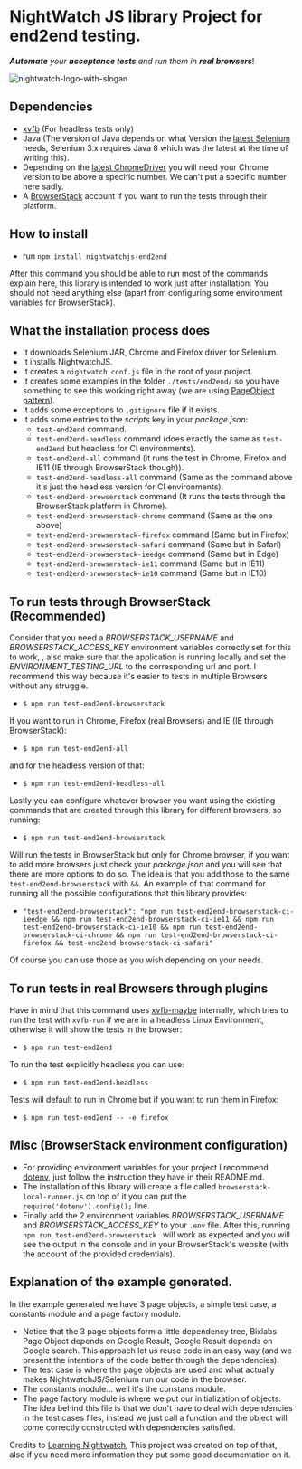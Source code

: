# NightWatch JS library Project for end2end testing.

_**Automate** your **acceptance tests** and run them in **real browsers**_!

![nightwatch-logo-with-slogan](https://cloud.githubusercontent.com/assets/194400/16045809/099207e2-3242-11e6-99d4-99b227d7a38a.png)


## Dependencies
* [xvfb](http://tobyho.com/2015/01/09/headless-browser-testing-xvfb/) (For headless tests only)
* Java (The version of Java depends on what Version the [latest Selenium](https://www.seleniumhq.org/download/) needs, Selenium 3.x requires Java 8 which was the latest at the time of writing this).
* Depending on the [latest ChromeDriver](http://chromedriver.chromium.org/downloads) you will need your Chrome version to be above a specific number.
We can't put a specific number here sadly.
* A [BrowserStack](https://www.browserstack.com/) account if you want to run the tests through their platform.

## How to install

* run ```npm install nightwatchjs-end2end```

After this command you should be able to run most of the commands explain here, this library is intended to work just after installation. You should not need anything else (apart from configuring some environment variables for BrowserStack).

## What the installation process does
* It downloads Selenium JAR, Chrome and Firefox driver for Selenium.
* It installs NightwatchJS.
* It creates a ``nightwatch.conf.js`` file in the root of your project.
* It creates some examples in the folder ``./tests/end2end/`` so you have something to see this working right away (we are using [PageObject pattern](https://martinfowler.com/bliki/PageObject.html)).
* It adds some exceptions to ``.gitignore`` file if it exists.
* It adds some entries to the _scripts_ key in your _package.json_:
    * ``test-end2end`` command.
    * ``test-end2end-headless`` command (does exactly the same as ``test-end2end`` but headless for CI environments).
    * ``test-end2end-all`` command (it runs the test in Chrome, Firefox and IE11 (IE through BrowserStack though)).
    * ``test-end2end-headless-all`` command (Same as the command above it's just the headless version for CI environments).
    * ``test-end2end-browserstack`` command (It runs the tests through the BrowserStack platform in Chrome).
    * ``test-end2end-browserstack-chrome`` command (Same as the one above)
    * ``test-end2end-browserstack-firefox`` command (Same but in Firefox)
    * ``test-end2end-browserstack-safari`` command (Same but in Safari)
    * ``test-end2end-browserstack-ieedge`` command (Same but in Edge)
    * ``test-end2end-browserstack-ie11`` command (Same but in IE11)
    * ``test-end2end-browserstack-ie10`` command (Same but in IE10)

## To run tests through BrowserStack (Recommended)

Consider that you need a _BROWSERSTACK_USERNAME_ and _BROWSERSTACK_ACCESS_KEY_ environment variables correctly set for this to work, , also make sure that the application is running locally and set the _ENVIRONMENT_TESTING_URL_ to the corresponding url and port.
I recommend this way because it's easier to tests in multiple Browsers without any struggle.

* ``$ npm run test-end2end-browserstack``

If you want to run in Chrome, Firefox (real Browsers) and IE (IE through BrowserStack):

* ```$ npm run test-end2end-all```

and for the headless version of that:

* ``$ npm run test-end2end-headless-all``

Lastly you can configure whatever browser you want using the existing commands that are created through this library for different browsers, so running:

* ``$ npm run test-end2end-browserstack``

Will run the tests in BrowserStack but only for Chrome browser, if you want to add more browsers just check your _package.json_ and you will see that there are more options to do so.
The idea is that you add those to the same `test-end2end-browserstack` with `&&`. An example of that command for running all the possible configurations that this library provides:

* ``"test-end2end-browserstack": "npm run test-end2end-browserstack-ci-ieedge && npm run test-end2end-browserstack-ci-ie11 && npm run test-end2end-browserstack-ci-ie10 && npm run test-end2end-browserstack-ci-chrome && npm run test-end2end-browserstack-ci-firefox && test-end2end-browserstack-ci-safari"``

Of course you can use those as you wish depending on your needs.


## To run tests in real Browsers through plugins

Have in mind that this command uses [xvfb-maybe](https://www.npmjs.com/package/xvfb-maybe) internally, which tries to run the test with ``xvfb-run`` if we are in a headless Linux Environment, otherwise it will show the tests in the browser:

* ```$ npm run test-end2end```

To run the test explicitly headless you can use:

* ```$ npm run test-end2end-headless```

Tests will default to run in Chrome but if you want to run them in Firefox:

* ```$ npm run test-end2end -- -e firefox```

## Misc (BrowserStack environment configuration)

* For providing environment variables for your project I recommend [dotenv](https://www.npmjs.com/package/dotenv), just follow the instruction they have in their README.md.
* The installation of this library will create a file  called ``browserstack-local-runner.js`` on top of it you can put the ``require('dotenv').config();`` line.
* Finally add the 2 environment variables _BROWSERSTACK_USERNAME_ and _BROWSERSTACK_ACCESS_KEY_ to your ``.env`` file. After this, running ``npm run test-end2end-browserstack `` will work as expected and you will see the output in the console and in your BrowserStack's website (with the account of the provided credentials).

## Explanation of the example generated.

In the example generated we have 3 page objects, a simple test case, a constants module and a page factory module.

* Notice that the 3 page objects form a little dependency tree, Bixlabs Page Object depends on Google Result, Google Result depends on Google search. This approach let us
reuse code in an easy way (and we present the intentions of the code better through the dependencies).
* The test case is where the page objects are used and what actually makes NightwatchJS/Selenium run our code in the browser.
* The constants module... well it's the constans module.
* The page factory module is where we put our initialization of objects. The idea behind this file is that we don't have to deal with dependencies
in the test cases files, instead we just call a function and the object will come correctly constructed with dependencies satisfied.


Credits to [Learning Nightwatch](https://github.com/dwyl/learn-nightwatch), This project was created on top of that, also if you need more information they put some good documentation on it.
